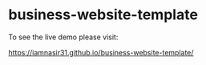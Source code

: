 # business-website-template

To see the live demo please visit: 

https://iamnasir31.github.io/business-website-template/

